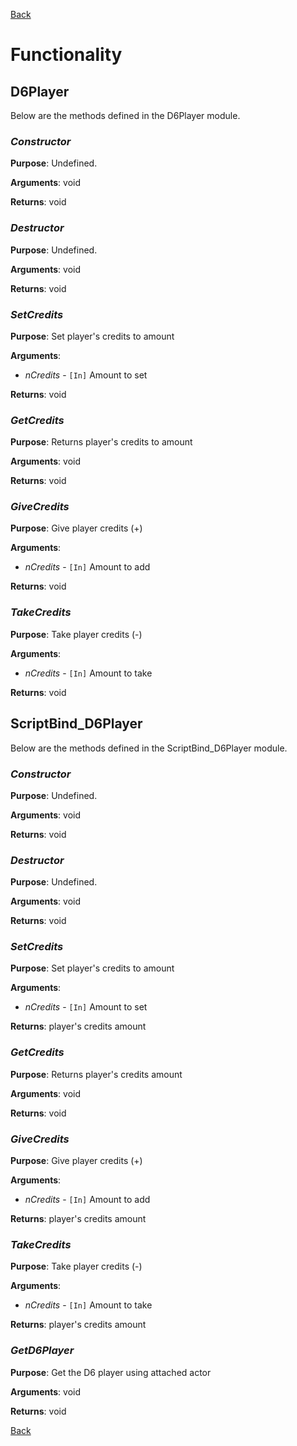 [Back](TechDoc_Architecture_System_D6Player.md)

# Functionality #

## D6Player ##
Below are the methods defined in the D6Player module.

### **_Constructor_** ###
**Purpose**:
Undefined.

**Arguments**:
void

**Returns**:
void


### **_Destructor_** ###
**Purpose**:
Undefined.

**Arguments**:
void

**Returns**:
void


### **_SetCredits_** ###
**Purpose**:
Set player's credits to amount

**Arguments**:
  * _nCredits_ - `[In]` Amount to set

**Returns**:
void


### **_GetCredits_** ###
**Purpose**:
Returns player's credits to amount

**Arguments**:
void

**Returns**:
void


### **_GiveCredits_** ###
**Purpose**:
Give player credits (+)

**Arguments**:
  * _nCredits_ - `[In]` Amount to add

**Returns**:
void


### **_TakeCredits_** ###
**Purpose**:
Take player credits (-)

**Arguments**:
  * _nCredits_ - `[In]` Amount to take

**Returns**:
void


## ScriptBind\_D6Player ##
Below are the methods defined in the ScriptBind\_D6Player module.

### **_Constructor_** ###
**Purpose**:
Undefined.

**Arguments**:
void

**Returns**:
void


### **_Destructor_** ###
**Purpose**:
Undefined.

**Arguments**:
void

**Returns**:
void


### **_SetCredits_** ###
**Purpose**:
Set player's credits to amount

**Arguments**:
  * _nCredits_ - `[In]` Amount to set

**Returns**:
player's credits amount


### **_GetCredits_** ###
**Purpose**:
Returns player's credits amount

**Arguments**:
void

**Returns**:
void


### **_GiveCredits_** ###
**Purpose**:
Give player credits (+)

**Arguments**:
  * _nCredits_ - `[In]` Amount to add

**Returns**:
player's credits amount


### **_TakeCredits_** ###
**Purpose**:
Take player credits (-)

**Arguments**:
  * _nCredits_ - `[In]` Amount to take

**Returns**:
player's credits amount


### **_GetD6Player_** ###
**Purpose**:
Get the D6 player using attached actor

**Arguments**:
void

**Returns**:
void

[Back](TechDoc_Architecture_System_D6Player.md)